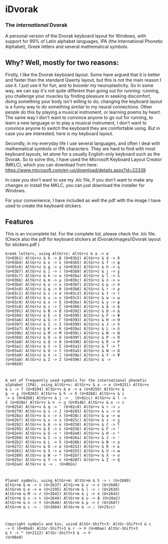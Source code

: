 # iDvorak
### The _international_ Dvorak
A personal version of the Dvorak keyboard layout for Windows, with support for 99% of Latin alphabet languages, IPA (the International Phonetic Alphabet), Greek letters and several mathematical symbols.

## Why? Well, mostly for two reasons:

Firstly, I like the Dvorak keyboard layout. Some have argued that it is better and faster than the standard Qwerty layout, but this is not the main reason I use it. I just use it for fun, and to booster my neuroplasticity. So in some way, we can say it's not quite different than going out for running: running, you challenge your muscles by finding pleasure in seeking discomfort, doing something your body isn't willing to do; changing the keyboard layout is a funny way to do something similar to my neural connections. Other people do this by playing a musical instrument, or learning poems by heart. The same way I don't want to convince anyone to go out for running, to learn a new language or to play a musical instrument, I don't want to convince anyone to switch the keyboard they are comfortable using. But in case you are interested, here is my keyboard layout.

Secondly, in my everyday life I use several languages, and often I deal with mathematical symbols or IPA characters. They are hard to find with most keyboard layouts, let alone for a usually English-only keyboard such as the Dvorak. So to solve this, I have used the Microsoft Keyboard Layout Creator (MKLC), which you can download from here: https://www.microsoft.com/en-us/download/details.aspx?id=22339

In case you don't want to use my .klc file, if you don't want to make any changes or install the MKLC, you can just download the installer for Windows.

For your convenience, I have included as well the pdf with the image I have used to create the keyboard stickers.

## Features

This is an incomplete list. For the complete list, please check the .klc file.
(Check also the pdf for keyboard stickers at iDvorak/images/iDvorak layout for stickers.pdf )

<code><pre>Greek letters, using AltGr+z:
  AltGr+z & a -> α (U+03b1)
  AltGr+z & b -> β (U+03b2)
  AltGr+z & d -> δ (U+03b4)
  AltGr+z & e -> ε (U+03b5)
  AltGr+z & f -> φ (U+03c6)
  AltGr+z & g -> γ (U+03b3)
  AltGr+z & h -> η (U+03b7)
  AltGr+z & i -> ι (U+03b9)
  AltGr+z & j -> χ (U+03c7)
  AltGr+z & k -> κ (U+03ba)
  AltGr+z & l -> λ (U+03bb)
  AltGr+z & m -> μ (U+03bc)
  AltGr+z & n -> ν (U+03bd)
  AltGr+z & o -> ο (U+03bf)
  AltGr+z & p -> π (U+03c0)
  AltGr+z & q -> θ (U+03b8)
  AltGr+z & r -> ρ (U+03c1)
  AltGr+z & s -> σ (U+03c3)
  AltGr+z & t -> τ (U+03c4)
  AltGr+z & u -> υ (U+03c5)
  AltGr+z & w -> ω (U+03c9)
  AltGr+z & x -> ξ (U+03be)
  AltGr+z & y -> ψ (U+03c8)
  AltGr+z & z -> ζ (U+03b6)
  AltGr+z & A -> Α (U+0391)
  AltGr+z & B -> Β (U+0392)
  AltGr+z & D -> Δ (U+0394)
  AltGr+z & E -> Ε (U+0395)
  AltGr+z & F -> Φ (U+03a6)
  AltGr+z & G -> Γ (U+0393)
  AltGr+z & H -> Η (U+0397)
  AltGr+z & I -> Ι (U+0399)
  AltGr+z & J -> Χ (U+03a7)
  AltGr+z & K -> Κ (U+039a)
  AltGr+z & L -> Λ (U+039b)
  AltGr+z & M -> Μ (U+039c)
  AltGr+z & N -> Ν (U+039d)
  AltGr+z & O -> Ο (U+039f)
  AltGr+z & P -> Π (U+03a0)
  AltGr+z & Q -> Θ (U+0398)
  AltGr+z & R -> Ρ (U+03a1)
  AltGr+z & S -> Σ (U+03a3)
  AltGr+z & T -> Τ (U+03a4)
  AltGr+z & U -> Υ (U+03a5)
  AltGr+z & W -> Ω (U+03a9)
  AltGr+z & X -> Ξ (U+039e)
  AltGr+z & Y -> Ψ (U+03a8)
  AltGr+z & Z -> Ζ (U+0396)
  AltGr+z &   ->   (U+0020)

A set of frequently used symbols for the international phonetic alphabet (IPA), using AltGr+v:
  AltGr+v & a -> ɑ (U+0251)
  AltGr+v & c -> ʔ (U+0294)
  AltGr+v & e -> ə (U+0259)
  AltGr+v & g -> ɣ (U+0263)
  AltGr+v & h -> ɦ (U+0266)
  AltGr+v & i -> ɨ (U+0268)
  AltGr+v & j -> ˌ (U+02cc)
  AltGr+v & l -> ʎ (U+028e)
  AltGr+v & n -> ŋ (U+014b)
  AltGr+v & o -> ɔ (U+0254)
  AltGr+v & q -> ˈ (U+02c8)
  AltGr+v & r -> ɹ (U+0279)
  AltGr+v & s -> ʃ (U+0283)
  AltGr+v & u -> ʊ (U+028a)
  AltGr+v & v -> ʌ (U+028c)
  AltGr+v & w -> ɯ (U+026f)
  AltGr+v & x -> ɜ (U+025c)
  AltGr+v & z -> ʒ (U+0292)
  AltGr+v & A -> ɐ (U+0250)
  AltGr+v & C -> ʕ (U+0295)
  AltGr+v & E -> ɛ (U+025b)
  AltGr+v & F -> ˤ (U+02e4)
  AltGr+v & G -> ˠ (U+02e0)
  AltGr+v & H -> ʰ (U+02b0)
  AltGr+v & I -> ɪ (U+026a)
  AltGr+v & J -> ʲ (U+02b2)
  AltGr+v & L -> ɫ (U+026b)
  AltGr+v & N -> ɲ (U+0272)
  AltGr+v & O -> ɒ (U+0252)
  AltGr+v & R -> ʁ (U+0281)
  AltGr+v & S -> ɕ (U+0255)
  AltGr+v & U -> ʉ (U+0289)
  AltGr+v & W -> ʷ (U+02b7)
  AltGr+v & X -> ɞ (U+025e)
  AltGr+v & Y -> ʏ (U+028f)
  AltGr+v & Z -> ʤ (U+02a4)
  AltGr+v &   -> . (U+002e)

Planet symbols, using AltGr+m:
  AltGr+m & S -> ☉ (U+2609)
  AltGr+m & m -> ☿ (U+263f)
  AltGr+m & v -> ♀ (U+2640)
  AltGr+m & e -> ⊕ (U+2295)
  AltGr+m & l -> ☽ (U+263d)
  AltGr+m & M -> ♂ (U+2642)
  AltGr+m & j -> ♃ (U+2643)
  AltGr+m & s -> ♄ (U+2644)
  AltGr+m & u -> ⛢ (U+26e2)
  AltGr+m & n -> ♆ (U+2646)
  AltGr+m & p -> ♇ (U+2647)
  AltGr+m & c -> ☄ (U+2604)
  AltGr+m &   -> ◌ (U+25cc)
  
Copyright symbols and kin, usind AltGr-Shift+3:
  AltGr-Shift+3 & c -> © (U+00a9)
  AltGr-Shift+3 & r -> ® (U+00ae)
  AltGr-Shift+3 & t -> ™ (U+2122)
  AltGr-Shift+3 &   -> © (U+00a9)</code></pre>
